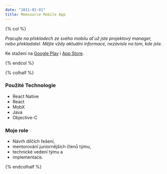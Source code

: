 ```yaml
---
date: "2011-01-01"
title: Memsource Mobile App
---
```


{% col %}

*Pracujte na překladech ze svého mobilu ať už jste projektový manager, nebo překladatel. 
Mějte vždy aktuální informace, nezávisle na tom, kde jste.*

Ke stažení na [Google Play](https://play.google.com/store/apps/details?id=com.memsource.android) 
i [App Store](https://apps.apple.com/us/app/memsource/id1212952203).

{% endcol %}

{% colhalf %}

### Použité Technologie
 * React Native
 * React
 * MobX
 * Java
 * Objective-C

### Moje role
 * Návrh dílčích řešení,
 * mentorování juniornějších členů týmu,
 * technické vedení týmu a
 * implementace.
 
{% endcolhalf %}

